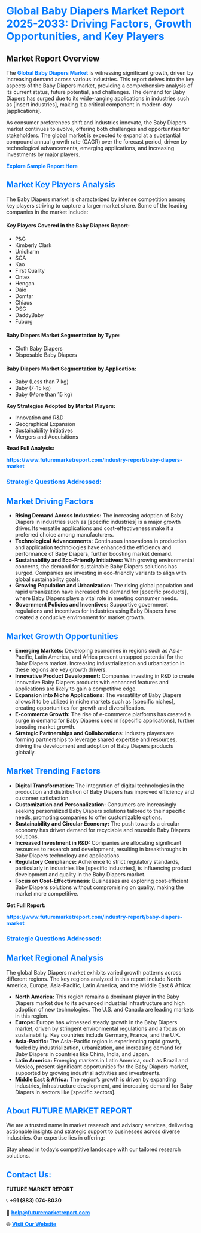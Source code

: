 <h1 style="color: #007BFF;">Global Baby Diapers Market Report 2025-2033: Driving Factors, Growth Opportunities, and Key Players</h1>

<section id="overview">
<h2>Market Report Overview</h2>
<p>The <a href="https://www.futuremarketreport.com/industry-report/baby-diapers-market" style="color: #007BFF; text-decoration: none;"><strong>Global Baby Diapers Market</strong></a> is witnessing significant growth, driven by increasing demand across various industries. This report delves into the key aspects of the Baby Diapers market, providing a comprehensive analysis of its current status, future potential, and challenges. The demand for Baby Diapers has surged due to its wide-ranging applications in industries such as [insert industries], making it a critical component in modern-day [applications].</p>
<p>As consumer preferences shift and industries innovate, the Baby Diapers market continues to evolve, offering both challenges and opportunities for stakeholders. The global market is expected to expand at a substantial compound annual growth rate (CAGR) over the forecast period, driven by technological advancements, emerging applications, and increasing investments by major players.</p>
</section>

<section id="overview">
<p><a href="https://www.futuremarketreport.com/request-sample/reportId=28029" style="color: #007BFF; text-decoration: none;"><strong>Explore Sample Report Here</strong></a></p>
</section>

<section id="key-players">
<h2 style="color: #007BFF;">Market Key Players Analysis</h2>
<p>The Baby Diapers market is characterized by intense competition among key players striving to capture a larger market share. Some of the leading companies in the market include:</p>
<h4>Key Players Covered in the Baby Diapers Report:</h4>
<ul><li>P&amp;G</li><li>Kimberly Clark</li><li>Unicharm</li><li>SCA</li><li>Kao</li><li>First Quality</li><li>Ontex</li><li>Hengan</li><li>Daio</li><li>Domtar</li><li>Chiaus</li><li>DSG</li><li>DaddyBaby</li><li>Fuburg</li></ul>
<h4>Baby Diapers Market Segmentation by Type:</h4>
<ul><li>Cloth Baby Diapers</li><li>Disposable Baby Diapers</li></ul>

<h4>Baby Diapers Market Segmentation by Application:</h4>
<ul><li>Baby (Less than 7 kg)</li><li>Baby (7-15 kg)</li><li>Baby (More than 15 kg)</li></ul>
<p><strong>Key Strategies Adopted by Market Players:</strong></p>
<ul>
<li>Innovation and R&D</li>
<li>Geographical Expansion</li>
<li>Sustainability Initiatives</li>
<li>Mergers and Acquisitions</li>
</ul>
</section>

<section>
<p><strong>Read Full Analysis: </strong></p><a href="https://www.futuremarketreport.com/industry-report/baby-diapers-market" style="color: #007BFF; text-decoration: none;"><strong>https://www.futuremarketreport.com/industry-report/baby-diapers-market</strong></a>
<h3 style="color: #007BFF;">Strategic Questions Addressed:</h3>
</section>

<section id="driving-factors">
<h2 style="color: #007BFF;">Market Driving Factors</h2>
<ul>
<li><strong>Rising Demand Across Industries:</strong> The increasing adoption of Baby Diapers in industries such as [specific industries] is a major growth driver. Its versatile applications and cost-effectiveness make it a preferred choice among manufacturers.</li>
<li><strong>Technological Advancements:</strong> Continuous innovations in production and application technologies have enhanced the efficiency and performance of Baby Diapers, further boosting market demand.</li>
<li><strong>Sustainability and Eco-Friendly Initiatives:</strong> With growing environmental concerns, the demand for sustainable Baby Diapers solutions has surged. Companies are investing in eco-friendly variants to align with global sustainability goals.</li>
<li><strong>Growing Population and Urbanization:</strong> The rising global population and rapid urbanization have increased the demand for [specific products], where Baby Diapers plays a vital role in meeting consumer needs.</li>
<li><strong>Government Policies and Incentives:</strong> Supportive government regulations and incentives for industries using Baby Diapers have created a conducive environment for market growth.</li>
</ul>
</section>

<section id="growth-opportunities">
<h2 style="color: #007BFF;">Market Growth Opportunities</h2>
<ul>
<li><strong>Emerging Markets:</strong> Developing economies in regions such as Asia-Pacific, Latin America, and Africa present untapped potential for the Baby Diapers market. Increasing industrialization and urbanization in these regions are key growth drivers.</li>
<li><strong>Innovative Product Development:</strong> Companies investing in R&D to create innovative Baby Diapers products with enhanced features and applications are likely to gain a competitive edge.</li>
<li><strong>Expansion into Niche Applications:</strong> The versatility of Baby Diapers allows it to be utilized in niche markets such as [specific niches], creating opportunities for growth and diversification.</li>
<li><strong>E-commerce Growth:</strong> The rise of e-commerce platforms has created a surge in demand for Baby Diapers used in [specific applications], further boosting market growth.</li>
<li><strong>Strategic Partnerships and Collaborations:</strong> Industry players are forming partnerships to leverage shared expertise and resources, driving the development and adoption of Baby Diapers products globally.</li>
</ul>
</section>

<section id="trending-factors">
<h2 style="color: #007BFF;">Market Trending Factors</h2>
<ul>
<li><strong>Digital Transformation:</strong> The integration of digital technologies in the production and distribution of Baby Diapers has improved efficiency and customer satisfaction.</li>
<li><strong>Customization and Personalization:</strong> Consumers are increasingly seeking personalized Baby Diapers solutions tailored to their specific needs, prompting companies to offer customizable options.</li>
<li><strong>Sustainability and Circular Economy:</strong> The push towards a circular economy has driven demand for recyclable and reusable Baby Diapers solutions.</li>
<li><strong>Increased Investment in R&D:</strong> Companies are allocating significant resources to research and development, resulting in breakthroughs in Baby Diapers technology and applications.</li>
<li><strong>Regulatory Compliance:</strong> Adherence to strict regulatory standards, particularly in industries like [specific industries], is influencing product development and quality in the Baby Diapers market.</li>
<li><strong>Focus on Cost-Effectiveness:</strong> Businesses are exploring cost-efficient Baby Diapers solutions without compromising on quality, making the market more competitive.</li>
</ul>
</section>

<section>
<p><strong>Get Full Report: </strong></p><a href="https://www.futuremarketreport.com/industry-report/baby-diapers-market" style="color: #007BFF; text-decoration: none;"><strong>https://www.futuremarketreport.com/industry-report/baby-diapers-market</strong></a>
<h3 style="color: #007BFF;">Strategic Questions Addressed:</h3>
</section>


<section id="regional-analysis">
<h2 style="color: #007BFF;">Market Regional Analysis</h2>
<p>The global Baby Diapers market exhibits varied growth patterns across different regions. The key regions analyzed in this report include North America, Europe, Asia-Pacific, Latin America, and the Middle East & Africa:</p>
<ul>
<li><strong>North America:</strong> This region remains a dominant player in the Baby Diapers market due to its advanced industrial infrastructure and high adoption of new technologies. The U.S. and Canada are leading markets in this region.</li>
<li><strong>Europe:</strong> Europe has witnessed steady growth in the Baby Diapers market, driven by stringent environmental regulations and a focus on sustainability. Key countries include Germany, France, and the U.K.</li>
<li><strong>Asia-Pacific:</strong> The Asia-Pacific region is experiencing rapid growth, fueled by industrialization, urbanization, and increasing demand for Baby Diapers in countries like China, India, and Japan.</li>
<li><strong>Latin America:</strong> Emerging markets in Latin America, such as Brazil and Mexico, present significant opportunities for the Baby Diapers market, supported by growing industrial activities and investments.</li>
<li><strong>Middle East & Africa:</strong> The region’s growth is driven by expanding industries, infrastructure development, and increasing demand for Baby Diapers in sectors like [specific sectors].</li>
</ul>
</section>

<footer>
<h2 style="color: #007BFF;">About FUTURE MARKET REPORT</h2>
<p>We are a trusted name in market research and advisory services, delivering actionable insights and strategic support to businesses across diverse industries. Our expertise lies in offering:</p>

<p>Stay ahead in today’s competitive landscape with our tailored research solutions.</p>

<h2 style="color: #007BFF;">Contact Us:</h2>
<p><strong>FUTURE MARKET REPORT</strong></p>
<p>📞 <strong>+91 (883) 074-8030</strong></p>
<p>📧 <strong><a href="mailto:help@futuremarketreport.com" style="color: #007BFF;">help@futuremarketreport.com</a></strong></p>
<p>🌐 <strong><a href="https://www.futuremarketreport.com/" style="color: #007BFF;">Visit Our Website</a></strong></p>
</footer>